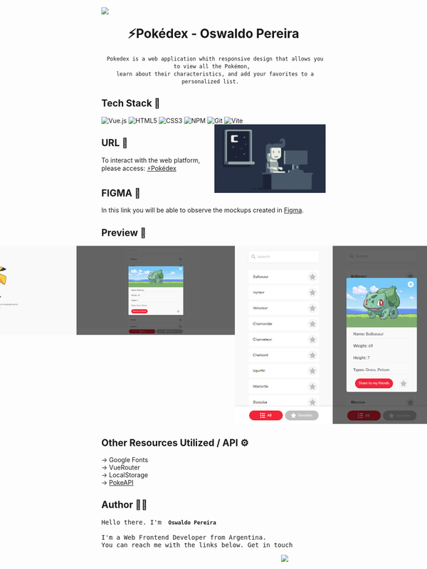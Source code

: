 <img align="left" src="https://emojis.slackmojis.com/emojis/images/1579216111/7550/pikachu_wave.gif?1579216111" width="35"/>

## <h1 align="center">⚡Pokédex - Oswaldo Pereira </h1>
  
<div align="center"> <code> Pokedex is a web application whith responsive design that allows you to view all the Pokémon, </code> <br> </div>
<div align="center"> <code> learn about their characteristics, and add your favorites to a personalized list.  </code> </div>

## Tech Stack 🚀 

![Vue.js](https://img.shields.io/badge/vuejs-%2335495e.svg?style=for-the-badge&logo=vuedotjs&logoColor=%234FC08D)
![HTML5](https://img.shields.io/badge/html5-%23E34F26.svg?style=for-the-badge&logo=html5&logoColor=white)
![CSS3](https://img.shields.io/badge/css3-%231572B6.svg?style=for-the-badge&logo=css3&logoColor=white)
![NPM](https://img.shields.io/badge/NPM-%23000000.svg?style=for-the-badge&logo=npm&logoColor=white)
![Git](https://img.shields.io/badge/git-%23F05033.svg?style=for-the-badge&logo=git&logoColor=white)
<img alt="Night Coding" src="https://raw.githubusercontent.com/AVS1508/AVS1508/master/assets/Night-Coding.gif" width="250px" align="right"/>
![Vite](https://img.shields.io/badge/vite-%23646CFF.svg?style=for-the-badge&logo=vite&logoColor=white)


## URL 🌼
To interact with the web platform, please access: <a href="https://pokedex-app-oswaldoapf.netlify.app" target="_blank">⚡Pokédex </a>

## FIGMA 🎈
In this link you will be able to observe the mockups created in <a href="https://www.figma.com/file/EUxM6y05qNSalkw9P9p5aI/Pok%C3%A9dex?type=design&mode=design&t=IhOIzMqiJ4NbU0wI-1" target="_blank">Figma</a>.



## Preview 💟
  <div style="display: flex; justify-content: center; margin: 30">
   <img src="https://github.com/OswaldoAPF/images/blob/main/start.png?raw=true" width="400" height="200" alt="">
    <img src="https://github.com/OswaldoAPF/images/blob/main/card.png?raw=true" width="370" height="200" alt=""> 
    <br>
    <img src="https://github.com/OswaldoAPF/images/blob/main/list-tlf.png?raw=true" width="220" height="400" alt="">
    <img src="https://github.com/OswaldoAPF/images/blob/main/card-tlf.png?raw=true" width="220" height="400" alt="">
    <img src="https://github.com/OswaldoAPF/images/blob/main/start-tlf.png?raw=true" width="220" height="400" alt="">
  </div>

## Other Resources Utilized / API ⚙
→ Google Fonts <br>
→ VueRouter <br>
→ LocalStorage <br>
→ <a href="https://pokeapi.co/">PokeAPI</a> <br>

## Author 🙋‍♂️

 <samp>Hello there.  I'm  <code> **Oswaldo Pereira** </code> <br> I'm a Web Frontend Developer from Argentina.<br>You can reach me with the links below. Get in touch <br> </samp>
 
  <a href="https://www.linkedin.com/in/oswaldoapf/">
   <img align="left" alt="" width="24px" src="https://github.com/piyushP7pravin/piyushP7pravin/blob/master/Linkedin.svg" />
  </a>
  <a href="mailto:oswaldopereira09@gmail.com">
    <img align="left" alt="" width="26px" src="https://github.com/piyushP7pravin/piyushP7pravin/blob/master/Gmail.svg" />
  </a>
    <a href="https://api.whatsapp.com/send?phone=1161337491">
    <img align="left" alt="" width="26px" src="https://www.svgrepo.com/show/122874/whatsapp.svg" />
  </a>

<img src="https://media.giphy.com/media/VgCDAzcKvsR6OM0uWg/giphy.gif" align="right" width="100">


